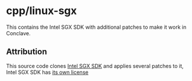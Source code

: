 # cpp/linux-sgx
This contains the Intel SGX SDK with additional patches to make it work in Conclave.

## Attribution
This source code clones [Intel SGX SDK](https://github.com/intel/linux-sgx) and applies several patches to it,
Intel SGX SDK has [its own license](INTEL_SGX_LICENSE)
